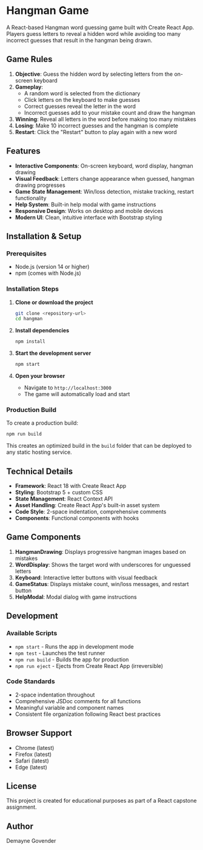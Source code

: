 # Hangman Game

A React-based Hangman word guessing game built with Create React App. Players guess letters to reveal a hidden word while avoiding too many incorrect guesses that result in the hangman being drawn.

## Game Rules

1. **Objective**: Guess the hidden word by selecting letters from the on-screen keyboard
2. **Gameplay**: 
   - A random word is selected from the dictionary
   - Click letters on the keyboard to make guesses
   - Correct guesses reveal the letter in the word
   - Incorrect guesses add to your mistake count and draw the hangman
3. **Winning**: Reveal all letters in the word before making too many mistakes
4. **Losing**: Make 10 incorrect guesses and the hangman is complete
5. **Restart**: Click the "Restart" button to play again with a new word

## Features

- **Interactive Components**: On-screen keyboard, word display, hangman drawing
- **Visual Feedback**: Letters change appearance when guessed, hangman drawing progresses
- **Game State Management**: Win/loss detection, mistake tracking, restart functionality
- **Help System**: Built-in help modal with game instructions
- **Responsive Design**: Works on desktop and mobile devices
- **Modern UI**: Clean, intuitive interface with Bootstrap styling

## Installation & Setup

### Prerequisites
- Node.js (version 14 or higher)
- npm (comes with Node.js)

### Installation Steps

1. **Clone or download the project**
   ```bash
   git clone <repository-url>
   cd hangman
   ```

2. **Install dependencies**
   ```bash
   npm install
   ```

3. **Start the development server**
   ```bash
   npm start
   ```

4. **Open your browser**
   - Navigate to `http://localhost:3000`
   - The game will automatically load and start

### Production Build

To create a production build:

```bash
npm run build
```

This creates an optimized build in the `build` folder that can be deployed to any static hosting service.


## Technical Details

- **Framework**: React 18 with Create React App
- **Styling**: Bootstrap 5 + custom CSS
- **State Management**: React Context API
- **Asset Handling**: Create React App's built-in asset system
- **Code Style**: 2-space indentation, comprehensive comments
- **Components**: Functional components with hooks

## Game Components

1. **HangmanDrawing**: Displays progressive hangman images based on mistakes
2. **WordDisplay**: Shows the target word with underscores for unguessed letters
3. **Keyboard**: Interactive letter buttons with visual feedback
4. **GameStatus**: Displays mistake count, win/loss messages, and restart button
5. **HelpModal**: Modal dialog with game instructions

## Development

### Available Scripts

- `npm start` - Runs the app in development mode
- `npm test` - Launches the test runner
- `npm run build` - Builds the app for production
- `npm run eject` - Ejects from Create React App (irreversible)

### Code Standards

- 2-space indentation throughout
- Comprehensive JSDoc comments for all functions
- Meaningful variable and component names
- Consistent file organization following React best practices

## Browser Support

- Chrome (latest)
- Firefox (latest)
- Safari (latest)
- Edge (latest)

## License

This project is created for educational purposes as part of a React capstone assignment.


## Author

Demayne Govender